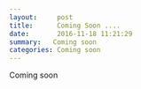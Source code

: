```yaml
---
layout:     post
title:      Coming Soon ....
date:       2016-11-18 11:21:29
summary:   Coming soon
categories: Coming soon
---
```


Coming soon
